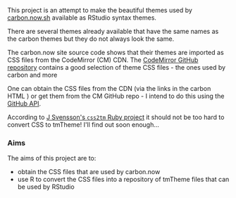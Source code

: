 This project is an attempt to make the beautiful themes used by
[carbon.now.sh](carbon.now)
available as RStudio syntax themes.

There are several themes already available that have the same names as the carbon themes but they do not always look the same.

The carbon.now site source code shows that their themes are imported as CSS files from the CodeMirror (CM) CDN.
The
[CodeMirror GitHub repository](https://github.com/codemirror/CodeMirror/tree/master/theme) contains a good selection of theme CSS files - the ones used by carbon and more

One can obtain the CSS files from the CDN (via the links in the carbon HTML <head>) or get them from the CM GitHub repo - I intend to do this using the
[GitHub API](https://docs.github.com/en/rest/overview).

According to
[J Svensson's `css2tm` Ruby project](https://github.com/jsvensson/css2tm)
it should not be too hard to convert CSS to tmTheme!
I'll find out soon enough...


### Aims

The aims of this project are to:

* obtain the CSS files that are used by carbon.now
* use R to convert the CSS files into a repository of tmTheme files that can be used by RStudio



